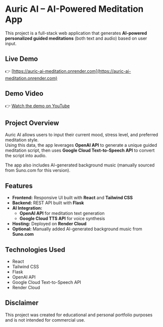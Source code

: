 # Auric AI – AI-Powered Meditation App

This project is a full-stack web application that generates **AI-powered personalized guided meditations** (both text and audio) based on user input.

## Live Demo

👉 [https://auric-ai-meditation.onrender.com](https://auric-ai-meditation.onrender.com)

## Demo Video

👉 [Watch the demo on YouTube](https://youtu.be/qhvAJ1IyO5U)

## Project Overview

Auric AI allows users to input their current mood, stress level, and preferred meditation style.  
Using this data, the app leverages **OpenAI API** to generate a unique guided meditation script, then uses **Google Cloud Text-to-Speech API** to convert the script into audio.

The app also includes AI-generated background music (manually sourced from Suno.com for this version).

## Features

- **Frontend:** Responsive UI built with **React** and **Tailwind CSS**
- **Backend:** REST API built with **Flask**
- **AI Integration:**
  - **OpenAI API** for meditation text generation
  - **Google Cloud TTS API** for voice synthesis
- **Hosting:** Deployed on **Render Cloud**
- **Optional:** Manually added AI-generated background music from **Suno.com**

## Technologies Used

- React  
- Tailwind CSS  
- Flask  
- OpenAI API  
- Google Cloud Text-to-Speech API  
- Render Cloud  

## Disclaimer

This project was created for educational and personal portfolio purposes and is not intended for commercial use.
